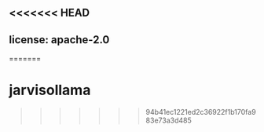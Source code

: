 <<<<<<< HEAD
---
license: apache-2.0
---
=======
# jarvisollama
>>>>>>> 94b41ec1221ed2c36922f1b170fa983e73a3d485
